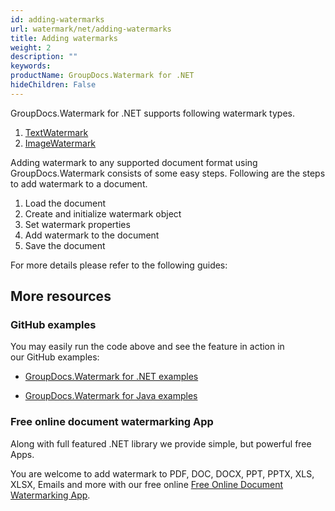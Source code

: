 ```yaml
---
id: adding-watermarks
url: watermark/net/adding-watermarks
title: Adding watermarks
weight: 2
description: ""
keywords: 
productName: GroupDocs.Watermark for .NET
hideChildren: False
---
```

GroupDocs.Watermark for .NET supports following watermark types.

1.  [TextWatermark](https://apireference.groupdocs.com/net/watermark/groupdocs.watermark.watermarks/textwatermark)
2.  [ImageWatermark](https://apireference.groupdocs.com/net/watermark/groupdocs.watermark.watermarks/imagewatermark)

Adding watermark to any supported document format using GroupDocs.Watermark consists of some easy steps. Following are the steps to add watermark to a document.

1.  Load the document 
2.  Create and initialize watermark object 
3.  Set watermark properties 
4.  Add watermark to the document 
5.  Save the document

For more details please refer to the following guides:

## More resources

### GitHub examples

You may easily run the code above and see the feature in action in our GitHub examples:

*   [GroupDocs.Watermark for .NET examples](https://github.com/groupdocs-watermark/GroupDocs.Watermark-for-.NET)
    
*   [GroupDocs.Watermark for Java examples](https://github.com/groupdocs-watermark/GroupDocs.Watermark-for-Java)
    

### Free online document watermarking App

Along with full featured .NET library we provide simple, but powerful free Apps.

You are welcome to add watermark to PDF, DOC, DOCX, PPT, PPTX, XLS, XLSX, Emails and more with our free online [Free Online Document Watermarking App](https://products.groupdocs.app/watermark).
